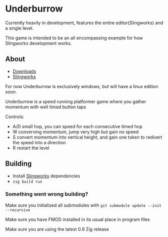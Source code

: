 # Underburrow

Currently heavily in development, features the entire editor(Slingworks) and a single level.

This game is intended to be an all encompassing example for how Slingworks development works.

## About

- [Downloads](https://github.com/JonSnowbd/underburrow/releases)
- [Slingworks](https://github.com/JonSnowbd/slingworks)

For now Underburrow is exclusively windows, but will have a linux edition soon.

Underburrow is a speed running platformer game where you gather momentum with
well timed button taps 

Controls:
- A/D small hop, you can speed for each consecutive timed hop
- W converving momentum, jump very high but gain no speed
- S convert momentum into vertical height, and gain one token to redivert the speed into a direction
- R restart the level

## Building

- Install [Slingworks](https://github.com/JonSnowbd/slingworks) dependencies
- `zig build run`

### Something went wrong building?

Make sure you initialized all submodules with `git submodule update --init --recursive`

Make sure you have FMOD installed in its usual place in program files

Make sure you are using the latest 0.9 Zig release